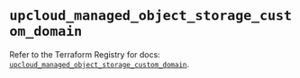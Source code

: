 # `upcloud_managed_object_storage_custom_domain`

Refer to the Terraform Registry for docs: [`upcloud_managed_object_storage_custom_domain`](https://registry.terraform.io/providers/upcloudltd/upcloud/5.11.3/docs/resources/managed_object_storage_custom_domain).
